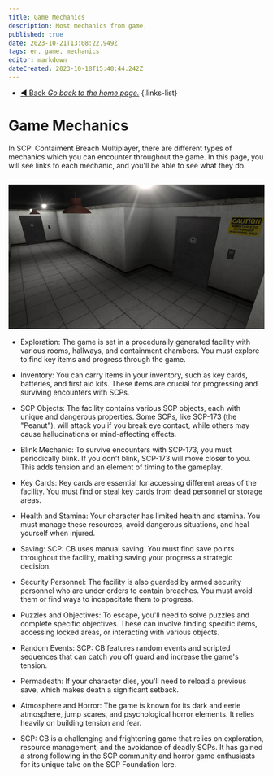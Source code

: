 ```yaml
---
title: Game Mechanics
description: Most mechanics from game.
published: true
date: 2023-10-21T13:08:22.949Z
tags: en, game, mechanics
editor: markdown
dateCreated: 2023-10-18T15:40:44.242Z
---
```


- [:arrow_backward: Back *Go back to the home page.*](/en/home#single-playerco-op)
{.links-list}
# Game Mechanics
In SCP: Contaiment Breach Multiplayer, there are different types of mechanics which you can encounter throughout the game. In this page, you will see links to each mechanic, and you'll be able to see what they do.
## 
![cams.jpg](/images/rooms/cams.jpg)
- Exploration: The game is set in a procedurally generated facility with various rooms, hallways, and containment chambers. You must explore to find key items and progress through the game.

- Inventory: You can carry items in your inventory, such as key cards, batteries, and first aid kits. These items are crucial for progressing and surviving encounters with SCPs.

- SCP Objects: The facility contains various SCP objects, each with unique and dangerous properties. Some SCPs, like SCP-173 (the "Peanut"), will attack you if you break eye contact, while others may cause hallucinations or mind-affecting effects.

- Blink Mechanic: To survive encounters with SCP-173, you must periodically blink. If you don't blink, SCP-173 will move closer to you. This adds tension and an element of timing to the gameplay.

- Key Cards: Key cards are essential for accessing different areas of the facility. You must find or steal key cards from dead personnel or storage areas.

- Health and Stamina: Your character has limited health and stamina. You must manage these resources, avoid dangerous situations, and heal yourself when injured.

- Saving: SCP: CB uses manual saving. You must find save points throughout the facility, making saving your progress a strategic decision.

- Security Personnel: The facility is also guarded by armed security personnel who are under orders to contain breaches. You must avoid them or find ways to incapacitate them to progress.

- Puzzles and Objectives: To escape, you'll need to solve puzzles and complete specific objectives. These can involve finding specific items, accessing locked areas, or interacting with various objects.

- Random Events: SCP: CB features random events and scripted sequences that can catch you off guard and increase the game's tension.

- Permadeath: If your character dies, you'll need to reload a previous save, which makes death a significant setback.

- Atmosphere and Horror: The game is known for its dark and eerie atmosphere, jump scares, and psychological horror elements. It relies heavily on building tension and fear.

- SCP: CB is a challenging and frightening game that relies on exploration, resource management, and the avoidance of deadly SCPs. It has gained a strong following in the SCP community and horror game enthusiasts for its unique take on the SCP Foundation lore.
